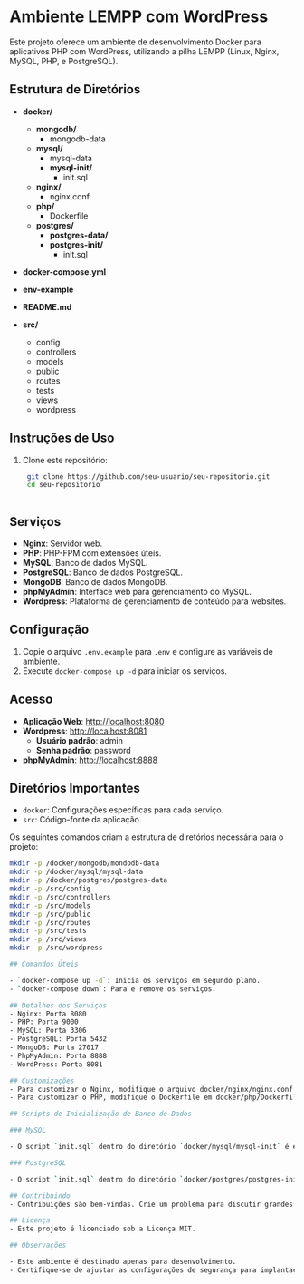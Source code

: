 # Ambiente LEMPP com WordPress

Este projeto oferece um ambiente de desenvolvimento Docker para aplicativos PHP com WordPress, utilizando a pilha LEMPP (Linux, Nginx, MySQL, PHP, e PostgreSQL).

## Estrutura de Diretórios

- **docker/**
  - **mongodb/**
    - mongodb-data
  - **mysql/**
    - mysql-data
    - **mysql-init/**
      - init.sql
  - **nginx/**
    - nginx.conf
  - **php/**
    - Dockerfile
  - **postgres/**
    - **postgres-data/**
    - **postgres-init/**
      - init.sql

- **docker-compose.yml**
- **env-example**
- **README.md**
- **src/**
  - config
  - controllers
  - models
  - public
  - routes
  - tests
  - views
  - wordpress

## Instruções de Uso

1. Clone este repositório:
   ```bash
	git clone https://github.com/seu-usuario/seu-repositorio.git
	cd seu-repositorio
	
## Serviços

- **Nginx**: Servidor web.
- **PHP**: PHP-FPM com extensões úteis.
- **MySQL**: Banco de dados MySQL.
- **PostgreSQL**: Banco de dados PostgreSQL.
- **MongoDB**: Banco de dados MongoDB.
- **phpMyAdmin**: Interface web para gerenciamento do MySQL.
- **Wordpress**: Plataforma de gerenciamento de conteúdo para websites.

## Configuração

1. Copie o arquivo `.env.example` para `.env` e configure as variáveis de ambiente.
2. Execute `docker-compose up -d` para iniciar os serviços.

## Acesso

- **Aplicação Web**: [http://localhost:8080](http://localhost:8080)
- **Wordpress**: [http://localhost:8081](http://localhost:8081)
	- **Usuário padrão**: admin
	- **Senha padrão**: password
- **phpMyAdmin**: [http://localhost:8888](http://localhost:8888)

## Diretórios Importantes

- `docker`: Configurações específicas para cada serviço.
- `src`: Código-fonte da aplicação.

Os seguintes comandos criam a estrutura de diretórios necessária para o projeto:

```bash
mkdir -p /docker/mongodb/mondodb-data
mkdir -p /docker/mysql/mysql-data
mkdir -p /docker/postgres/postgres-data
mkdir -p /src/config
mkdir -p /src/controllers
mkdir -p /src/models
mkdir -p /src/public
mkdir -p /src/routes
mkdir -p /src/tests
mkdir -p /src/views
mkdir -p /src/wordpress

## Comandos Úteis

- `docker-compose up -d`: Inicia os serviços em segundo plano.
- `docker-compose down`: Para e remove os serviços.

## Detalhes dos Serviços
- Nginx: Porta 8080
- PHP: Porta 9000
- MySQL: Porta 3306
- PostgreSQL: Porta 5432
- MongoDB: Porta 27017
- PhpMyAdmin: Porta 8888
- WordPress: Porta 8081

## Customizações
- Para customizar o Nginx, modifique o arquivo docker/nginx/nginx.conf.
- Para customizar o PHP, modifique o Dockerfile em docker/php/Dockerfile.

## Scripts de Inicialização de Banco de Dados

### MySQL

- O script `init.sql` dentro do diretório `docker/mysql/mysql-init` é executado quando o serviço MySQL é iniciado. Modifique este script conforme necessário para inicializar seu banco de dados MySQL com as configurações desejadas.

### PostgreSQL

- O script `init.sql` dentro do diretório `docker/postgres/postgres-init` é executado quando o serviço PostgreSQL é iniciado. Modifique este script conforme necessário para inicializar seu banco de dados PostgreSQL com as configurações desejadas.

## Contribuindo
- Contribuições são bem-vindas. Crie um problema para discutir grandes mudanças antes de enviar um pull request.

## Licença
- Este projeto é licenciado sob a Licença MIT.

## Observações

- Este ambiente é destinado apenas para desenvolvimento.
- Certifique-se de ajustar as configurações de segurança para implantação em produção.

